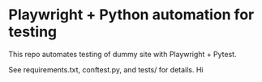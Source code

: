 # Playwright + Python automation for testing

This repo automates testing of dummy site with Playwright + Pytest.

See requirements.txt, conftest.py, and tests/ for details.
Hi